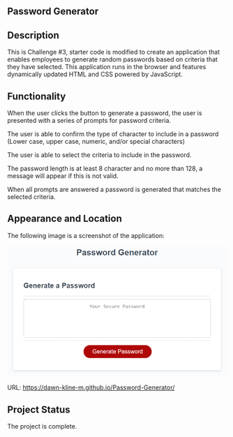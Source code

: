 ## Password Generator

## Description 

This is Challenge #3, starter code is modified to create an application that enables employees to generate random passwords based on criteria that they have selected. This application runs in the browser and features dynamically updated HTML and CSS powered by JavaScript.


## Functionality


When the user clicks the button to generate a password, the user is presented with a series of prompts for password criteria.

The user is able to confirm the type of character to include in a password (Lower case, upper case, numeric, and/or special characters)

The user is able to select the criteria to include in the password.

The password length is at least 8 character and no more than 128, a message will appear if this is not valid.

When all prompts are answered a password is generated that matches the selected criteria.


## Appearance and Location

The following image is a screenshot of the application:

![This is a screenshot of the password generator.](./Assets/03-javascript-homework-demo.png)

URL: https://dawn-kline-m.github.io/Password-Generator/

 

## Project Status

The project is complete.
